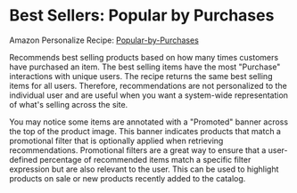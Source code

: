 
  
# Best Sellers: Popular by Purchases


Amazon Personalize Recipe:
[Popular-by-Purchases](https://docs.aws.amazon.com/personalize/latest/dg/ECOMMERCE-use-cases.html#best-sellers-use-case)



Recommends best selling products based on how many times customers have purchased an item. The best selling items have the most
"Purchase" interactions with unique users. The recipe returns the same best selling items for all users. Therefore, recommendations are
not personalized to the individual user and are useful when you want a system-wide representation of what's selling across the site.



You may notice some items are annotated with a "Promoted" banner across the top of the product image. This banner indicates
products that match a promotional filter that is optionally applied when retrieving recommendations. Promotional filters are
a great way to ensure that a user-defined percentage of recommended items match a specific filter expression but are also
relevant to the user. This can be used to highlight products on sale or new products recently added to the catalog.


